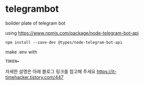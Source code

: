 # telegrambot
boilder plate of telegram bot


using 
https://www.npmjs.com/package/node-telegram-bot-api

```
npm install --save-dev @types/node-telegram-bot-api
```

make .env with
```
TOKEN=
```

자세한 설명은 아래 블로그 링크를 참고해 주세요
https://it-timehacker.tistory.com/447 